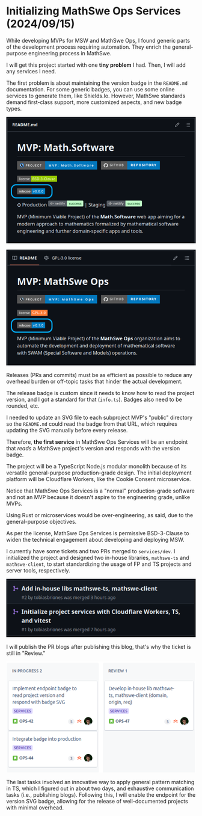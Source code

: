 <!-- Copyright (c) 2024 Tobias Briones. All rights reserved. -->
<!-- SPDX-License-Identifier: CC-BY-4.0 -->
<!-- This file is part of https://github.com/tobiasbriones/blog -->

# Initializing MathSwe Ops Services (2024/09/15)

While developing MVPs for MSW and MathSwe Ops, I found generic parts of the
development process requiring automation. They enrich the general-purpose
engineering process in MathSwe.

I will get this project started with one **tiny problem** I had. Then, I will
add any services I need.

The first problem is about maintaining the version badge in the `README.md`
documentation. For some generic badges, you can use some online services to
generate them, like Shields.Io. However, MathSwe standards demand first-class
support, more customized aspects, and new badge types.

![](images/msw-mvp-readme-badges.png)

![](images/ms-ops-mvp-readme-badges.png)

Releases (PRs and commits) must be as efficient as possible to reduce any
overhead burden or off-topic tasks that hinder the actual development.

The release badge is custom since it needs to know how to read the project
version, and I got a standard for that (`info.ts`). Badges also need to be
rounded, etc.

I needed to update an SVG file to each subproject MVP's "public" directory so
the `README.md` could read the badge from that URL, which requires updating the
SVG manually before every release.

Therefore, **the first service** in MathSwe Ops Services will be an endpoint
that *reads* a MathSwe project's version and responds with the version badge.

The project will be a TypeScript Node.js modular monolith because of its
versatile general-purpose production-grade design. The initial deployment
platform will be Cloudflare Workers, like the Cookie Consent microservice.

Notice that MathSwe Ops Services is a "normal" production-grade software and not
an MVP because it doesn't aspire to the engineering grade, unlike MVPs.

Using Rust or microservices would be over-engineering, as said, due to the
general-purpose objectives.

As per the license, MathSwe Ops Services is permissive BSD-3-Clause to widen the
technical engagement about developing and deploying MSW.

I currently have some tickets and two PRs merged to `services/dev`. I
initialized the project and designed two in-house libraries, `mathswe-ts` and
`mathswe-client`, to start standardizing the usage of FP and TS projects and
server tools, respectively.

![](images/ms-ops-services-_-first-prs.png)

I will publish the PR blogs after publishing this blog, that's why the ticket is
still in "Review."

![](images/ms-ops-_-current-tickets.png)

The last tasks involved an innovative way to apply general pattern matching in
TS, which I figured out in about two days, and exhaustive communication tasks
(i.e., publishing blogs). Following this, I will enable the endpoint for the
version SVG badge, allowing for the release of well-documented projects with
minimal overhead.
